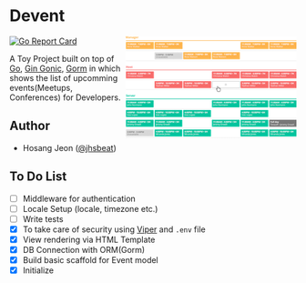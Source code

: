 # Devent

<img align="right" width="300px" src="https://raw.githubusercontent.com/jhsbeat/devent/master/assets/image/logo/logo.png">

[![Go Report Card](https://goreportcard.com/badge/github.com/jhsbeat/devent)](https://goreportcard.com/badge/github.com/jhsbeat/devent)

A Toy Project built on top of [Go](https://golang.org), [Gin Gonic](https://github.com/gin-gonic), [Gorm](https://gorm.io/index.html) in which shows the list of upcomming events(Meetups, Conferences) for Developers.


## Author
- Hosang Jeon ([@jhsbeat](https://github.com/jhsbeat)) 

## To Do List

- [ ] Middleware for authentication
- [ ] Locale Setup (locale, timezone etc.)
- [ ] Write tests
- [X] To take care of security using [Viper](https://github.com/spf13/viper) and `.env` file
- [X] View rendering via HTML Template
- [X] DB Connection with ORM(Gorm)
- [X] Build basic scaffold for Event model
- [X] Initialize